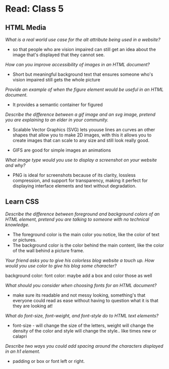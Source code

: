 # Read: Class 5

## HTML Media

_What is a real world use case for the alt attribute being used in a website?_

+ so that people who are vision impaired can still get an idea about the image that's displayed that they cannot see.

_How can you improve accessibility of images in an HTML document?_

+ Short but meaningful background text that ensures someone who's vision impaired still gets the whole picture

_Provide an example of when the figure element would be useful in an HTML document._

+ It provides a semantic container for figured

_Describe the difference between a gif image and an svg image, pretend you are explaining to an elder in your community._

+ Scalable Vector Graphics (SVG) lets youuse lines an curves an other shapes that allow you to make 2D images, with this it allows you to create images that can scale to any size and still look really good.

+ GIFS are good for simple images an animations

_What image type would you use to display a screenshot on your website and why?_

+ PNG is ideal for screenshots because of its clarity, lossless compression, and support for transparency, making it perfect for displaying interface elements and text without degradation.

## Learn CSS

_Describe the difference between foreground and background colors of an HTML element, pretend you are talking to someone with no technical knowledge._

+ The foreground color is the main color you notice, like the color of text or pictures.
+ The background color is the color behind the main content, like the color of the wall behind a picture frame.

_Your friend asks you to give his colorless blog website a touch up. How would you use color to give his blog some character?_

background color:
font color:
maybe add a box  and color those as well

_What should you consider when choosing fonts for an HTML document?_

+ make sure its readable and not messy looking, something's that everyone could read as ease without having to question what it is that they are looking at!

_What do font-size, font-weight, and font-style do to HTML text elements?_

+ font-size - will change the size of the letters, weight will change the density of the color and style will change the style.. like times new or calapri

_Describe two ways you could add spacing around the characters displayed in an h1 element._

+ padding or box or font left or right.

